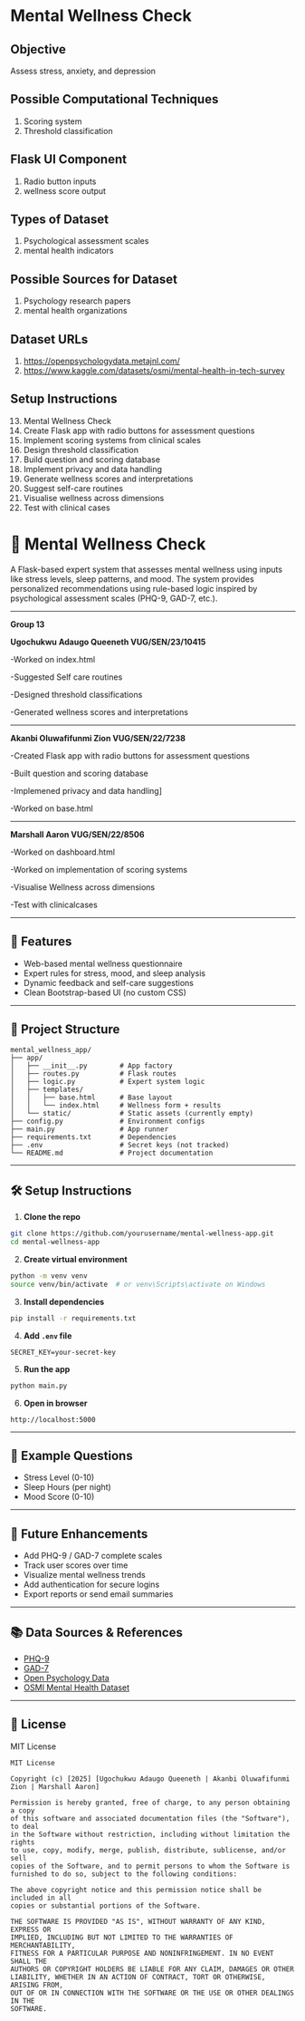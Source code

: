 # Mental Wellness Check

## Objective
Assess stress, anxiety, and depression

## Possible Computational Techniques
1. Scoring system
2. Threshold classification

## Flask UI Component
1. Radio button inputs
2. wellness score output

## Types of Dataset
1. Psychological assessment scales
2. mental health indicators

## Possible Sources for Dataset
1. Psychology research papers
2. mental health organizations

## Dataset URLs
1. https://openpsychologydata.metajnl.com/
2. https://www.kaggle.com/datasets/osmi/mental-health-in-tech-survey

## Setup Instructions
13. Mental Wellness Check
1. Create Flask app with radio buttons for assessment questions
2. Implement scoring systems from clinical scales
3. Design threshold classification
4. Build question and scoring database
5. Implement privacy and data handling
6. Generate wellness scores and interpretations
7. Suggest self-care routines
8. Visualise wellness across dimensions
9. Test with clinical cases






# 🧠 Mental Wellness Check

A Flask-based expert system that assesses mental wellness using inputs like stress levels, sleep patterns, and mood. The system provides personalized recommendations using rule-based logic inspired by psychological assessment scales (PHQ-9, GAD-7, etc.).

---

**Group 13**

**Ugochukwu Adaugo Queeneth VUG/SEN/23/10415**

-Worked on index.html

-Suggested Self care routines

-Designed threshold classifications

-Generated wellness scores and interpretations

---

**Akanbi Oluwafifunmi Zion VUG/SEN/22/7238**

-Created Flask app with radio buttons for assessment questions

-Built question and scoring database

-Implemened privacy and data handling]

-Worked on base.html

---

**Marshall Aaron VUG/SEN/22/8506**

-Worked on dashboard.html

-Worked on implementation of scoring systems

-Visualise Wellness across dimensions

-Test with clinicalcases

---


## 🚀 Features
- Web-based mental wellness questionnaire
- Expert rules for stress, mood, and sleep analysis
- Dynamic feedback and self-care suggestions
- Clean Bootstrap-based UI (no custom CSS)

---

## 📁 Project Structure
```
mental_wellness_app/
├── app/
│   ├── __init__.py        # App factory
│   ├── routes.py          # Flask routes
│   ├── logic.py           # Expert system logic
│   ├── templates/
│   │   ├── base.html      # Base layout
│   │   └── index.html     # Wellness form + results
│   └── static/            # Static assets (currently empty)
├── config.py              # Environment configs
├── main.py                # App runner
├── requirements.txt       # Dependencies
├── .env                   # Secret keys (not tracked)
└── README.md              # Project documentation
```

---

## 🛠️ Setup Instructions

1. **Clone the repo**
```bash
git clone https://github.com/yourusername/mental-wellness-app.git
cd mental-wellness-app
```

2. **Create virtual environment**
```bash
python -m venv venv
source venv/bin/activate  # or venv\Scripts\activate on Windows
```

3. **Install dependencies**
```bash
pip install -r requirements.txt
```

4. **Add `.env` file**
```env
SECRET_KEY=your-secret-key
```

5. **Run the app**
```bash
python main.py
```

6. **Open in browser**
```
http://localhost:5000
```

---

## 🧠 Example Questions
- Stress Level (0-10)
- Sleep Hours (per night)
- Mood Score (0-10)

---

## 📝 Future Enhancements
- Add PHQ-9 / GAD-7 complete scales
- Track user scores over time
- Visualize mental wellness trends
- Add authentication for secure logins
- Export reports or send email summaries

---

## 📚 Data Sources & References
- [PHQ-9](https://www.phqscreeners.com/)
- [GAD-7](https://adaa.org/)
- [Open Psychology Data](https://openpsychologydata.metajnl.com/)
- [OSMI Mental Health Dataset](https://www.kaggle.com/datasets/osmi/mental-health-in-tech-survey)

---

## 📄 License
MIT License
```
MIT License

Copyright (c) [2025] [Ugochukwu Adaugo Queeneth | Akanbi Oluwafifunmi Zion | Marshall Aaron]

Permission is hereby granted, free of charge, to any person obtaining a copy
of this software and associated documentation files (the "Software"), to deal
in the Software without restriction, including without limitation the rights
to use, copy, modify, merge, publish, distribute, sublicense, and/or sell
copies of the Software, and to permit persons to whom the Software is
furnished to do so, subject to the following conditions:

The above copyright notice and this permission notice shall be included in all
copies or substantial portions of the Software.

THE SOFTWARE IS PROVIDED "AS IS", WITHOUT WARRANTY OF ANY KIND, EXPRESS OR
IMPLIED, INCLUDING BUT NOT LIMITED TO THE WARRANTIES OF MERCHANTABILITY,
FITNESS FOR A PARTICULAR PURPOSE AND NONINFRINGEMENT. IN NO EVENT SHALL THE
AUTHORS OR COPYRIGHT HOLDERS BE LIABLE FOR ANY CLAIM, DAMAGES OR OTHER
LIABILITY, WHETHER IN AN ACTION OF CONTRACT, TORT OR OTHERWISE, ARISING FROM,
OUT OF OR IN CONNECTION WITH THE SOFTWARE OR THE USE OR OTHER DEALINGS IN THE
SOFTWARE.
